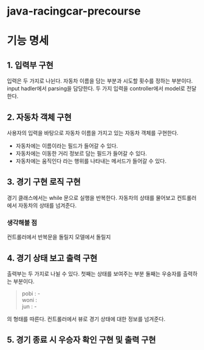 # java-racingcar-precourse

# 기능 명세

## 1. 입력부 구현

입력은 두 가지로 나뉜다. 자동차 이름을 담는 부분과 시도할 횟수를 정하는 부분이다.
input hadler에서 parsing을 담당한다. 두 가지 입력을 controller에서 model로 전달한다.

## 2. 자동차 객체 구현

사용자의 입력을 바탕으로 자동차 이름을 가지고 있는 자동차 객체를 구현한다.

-   자동차에는 이름이라는 필드가 들어갈 수 있다.
-   자동차에는 이동한 거리 정보르 담는 필드가 들어갈 수 있다.
-   자동차에는 움직인다 라는 행위를 나타내는 메서드가 들어갈 수 있다.

## 3. 경기 구현 로직 구현

경기 클래스에서는 while 문으로 실행을 반복한다. 자동차의 상태를 물어보고 컨트롤러에서 자동차의 상태를 넘겨준다.
### 생각해볼 점 
컨트롤러에서 반복문을 돌릴지 모델에서 돌릴지

## 4. 경기 상태 보고 출력 구현

출력부는 두 가지로 나뉠 수 있다. 첫째는 상태를 보여주는 부분 둘째는 우숭자를 출력하는 부분이다.

> pobi : - <br>
> woni : <br>
> jun : - <br>

의 형태를 따른다. 컨트롤러에서 뷰로 경기 상태에 대한 정보를 넘겨준다.

## 5. 경기 종료 시 우승자 확인 구현 및 출력 구현
